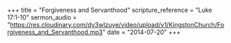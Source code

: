 +++
title = "Forgiveness and Servanthood"
scripture_reference = "Luke 17:1-10"
sermon_audio = "https://res.cloudinary.com/dy3wlzuye/video/upload/v1/KingstonChurch/Forgiveness_and_Servanthood.mp3"
date = "2014-07-20"
+++

